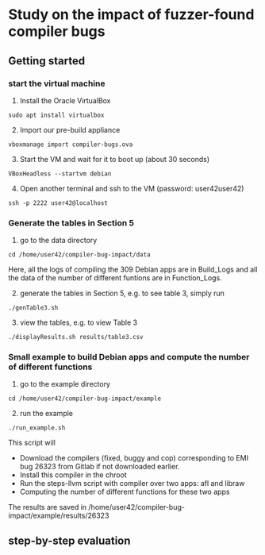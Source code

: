 # Study on the impact of fuzzer-found compiler bugs
## Getting started

### start the virtual machine 
1. Install the Oracle VirtualBox
```
sudo apt install virtualbox
```
2. Import our pre-build appliance
```
vboxmanage import compiler-bugs.ova
```
3. Start the VM and wait for it to boot up (about 30 seconds)
```
VBoxHeadless --startvm debian
```
4. Open another terminal and ssh to the VM (password: user42user42)
```
ssh -p 2222 user42@localhost
```

### Generate the tables in Section 5

1. go to the data directory
```
cd /home/user42/compiler-bug-impact/data
```
Here, all the logs of compiling the 309 Debian apps are in Build_Logs and all the data of the number of different funtions are in Function_Logs.

2. generate the tables in Section 5, e.g. to see table 3, simply run 
```
./genTable3.sh
```
3. view the tables, e.g. to view Table 3 
```
./displayResults.sh results/table3.csv
```

### Small example to build Debian apps and compute the number of different functions

1. go to the example directory 
```
cd /home/user42/compiler-bug-impact/example
```
2. run the example 
```
./run_example.sh
```
This script will 
- Download the compilers (fixed, buggy and cop) corresponding to EMI bug 26323 from Gitlab if not downloaded earlier.
- Install this compiler in the chroot
- Run the steps-llvm script with compiler over two apps: afl and libraw
- Computing the number of different functions for these two apps

The results are saved in /home/user42/compiler-bug-impact/example/results/26323

## step-by-step evaluation
